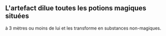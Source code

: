 ## L'artefact dilue toutes les potions magiques situées

à 3 mètres ou moins de lui et les transforme en
substances non-magiques.
